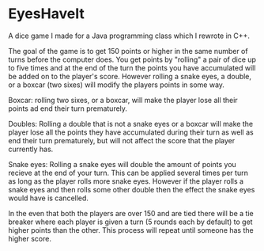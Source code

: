 # EyesHaveIt
A dice game I made for a Java programming class which I rewrote in C++.

The goal of the game is to get 150 points or higher in the same number of turns before the computer does. You get points by "rolling" a 
pair of dice up to five times and at the end of the turn the points you have accumulated will be added on to the player's score. 
However rolling a snake eyes, a double, or a boxcar (two sixes) will modify the players points in some way.

Boxcar:
  rolling two sixes, or a boxcar, will make the player lose all their points ad end their turn prematurely.

Doubles:
  Rolling a double that is not a snake eyes or a boxcar will make the player lose all the points they have accumulated during their
  turn as well as end their turn prematurely, but will not affect the score that the player currently has.

Snake eyes:
  Rolling a snake eyes will double the amount of points you recieve at the end of your turn. This can be applied several times per turn 
  as long as the player rolls more snake eyes. However if the player rolls a snake eyes and then rolls some other double then the effect
  the snake eyes would have is cancelled.
  
In the even that both the players are over 150 and are tied there will be a tie breaker where each player is given a turn (5 rounds each
by default) to get higher points than the other. This process will repeat until someone has the higher score.
